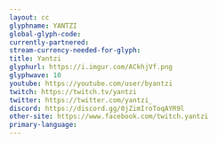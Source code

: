 ```yaml
---
layout: cc
glyphname: YANTZI
global-glyph-code: 
currently-partnered: 
stream-currency-needed-for-glyph: 
title: Yantzi
glyphurl: https://i.imgur.com/ACkhjVf.png
glyphwave: 10
youtube: https://youtube.com/user/byantzi
twitch: https://twitch.tv/yantzi
twitter: https://twitter.com/yantzi_
discord: https://discord.gg/0jZimIroToqAYR9l
other-site: https://www.facebook.com/twitch.yantzi
primary-language: 
---
```


